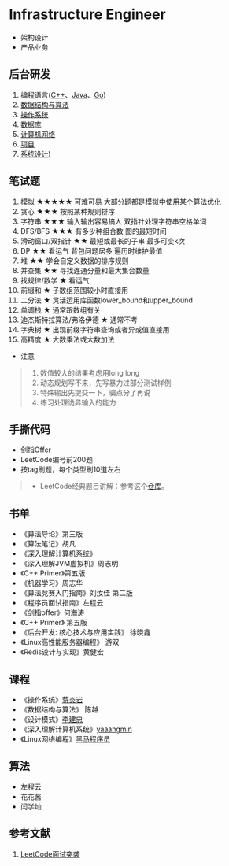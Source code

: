 # Infrastructure Engineer
- 架构设计
- 产品业务
## 后台研发
1. 编程语言([C++](./C++)、[Java](./Java)、[Go](./Go))
2. [数据结构与算法](./DS)
3. [操作系统](./Basic/操作系统.md)
4. [数据库](./Basic/数据库.md)
5. [计算机网络](./Basic/计算机网络.md)
6. [项目](https://github.com/SYaoJun/cpp_in_action)
7. [系统设计](./Basic/系统设计.md))

## 笔试题

1.  模拟 ★★★★★ 可难可易 大部分题都是模拟中使用某个算法优化
2.  贪心 ★★★ 按照某种规则排序
3.  字符串 ★★★ 输入输出容易搞人 双指针处理字符串空格单词
4.  DFS/BFS ★★★ 有多少种组合数 图的最短时间
5.  滑动窗口/双指针 ★★ 最短或最长的子串 最多可变k次
6.  DP ★★ 看运气 背包问题居多 遍历时维护最值
7.  堆 ★★  学会自定义数据的排序规则
8.  并查集 ★★ 寻找连通分量和最大集合数量
9.  找规律/数学 ★  看运气
10.  前缀和  ★  子数组范围较小时直接用
11.  二分法  ★   灵活运用库函数lower_bound和upper_bound
12.  单调栈  ★ 通常跟数组有关
13.  迪杰斯特拉算法/弗洛伊德 ★ 通常不考
14.  字典树  ★ 出现前缀字符串查询或者异或值直接用
15.  高精度 ★ 大数乘法或大数加法

- 注意
>1.  数值较大的结果考虑用long long
>2.  动态规划写不来，先写暴力过部分测试样例
>3.  特殊输出先提交一下，骗点分了再说
>4.  练习处理诡异输入的能力

## 手撕代码

- 剑指Offer
- LeetCode编号前200题
- 按tag刷题，每个类型刷10道左右

> - LeetCode经典题目讲解：参考这个[仓库](https://github.com/SYaoJun/LeetCode)。

## 书单
- 《算法导论》第三版
- 《算法笔记》胡凡
- 《深入理解计算机系统》
- 《深入理解JVM虚拟机》周志明
- 《C++ Primer》第五版
- 《机器学习》周志华
- 《算法竞赛入门指南》刘汝佳 第二版
- 《程序员面试指南》左程云
- 《剑指offer》何海涛
- 《C++ Primer》 第五版
- 《后台开发: 核心技术与应用实践》 徐晓鑫
- 《Linux高性能服务器编程》 游双
- 《Redis设计与实现》黄健宏

## 课程
- 《操作系统》[蒋炎岩](https://www.bilibili.com/video/BV1N741177F5)
- 《数据结构与算法》 陈越 
- 《设计模式》[李建忠](https://www.bilibili.com/video/BV1Eb4y1m7Uj?from=search&seid=8468035381340447890)
- 《深入理解计算机系统》[yaaangmin](https://space.bilibili.com/4564101)
- 《Linux网络编程》[黑马程序员](https://www.bilibili.com/video/BV1iJ411S7UA?from=search&seid=4595218497844084120)

## 算法
- 左程云
- 花花酱
- 闫学灿
## 参考文献
1. [LeetCode面试突袭](https://leetcode.cn/leetbook/detail/cpp-interview-highlights/)
